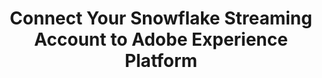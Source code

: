 ---
title: Connect Your Snowflake Streaming Account to Adobe Experience Platform
description: Learn how to connect Adobe Experience Platform to Snowflake Streaming using the Flow Service API.
---